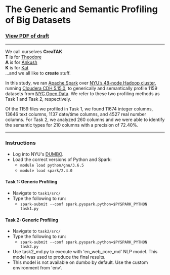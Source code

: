 # The Generic and Semantic Profiling of Big Datasets

### [View PDF of draft](https://github.com/theodorehadges/ACM_data_profiling_paper/blob/master/project_files/generic_and_semantic_profiling_of_big_datasets.pdf)


<hr>

We call ourselves **CreaTAK**  
**T** is for [Theodore](https://github.com/theodorehadges)  
**A** is for [Ankush](https://github.com/ankushjain2001)  
**K** is for [Kat](https://github.com/ruinanzhang)  
...and we all like to **create** stuff.


In this study, we ran [Apache Spark](https://spark.apache.org/) over 
[NYU’s 48-node Hadoop cluster](https://wikis.nyu.edu/display/NYUHPC/Clusters+-+Dumbo), running [Cloudera CDH 5.15.0](https://www.cloudera.com/products/open-source/apache-hadoop/key-cdh-components.html), to generically and semantically profile 1159 datasets from [NYC Open Data](https://opendata.cityofnewyork.us/). We refer to these two profiling methods as Task 1 and Task 2, respectively.

Of the 1159 files we profiled in Task 1, we found 11674 integer columns, 13646 text
columns, 1137 date/time columns, and 4527 real number columns. For Task 2, we
analyzed 260 columns and we were able to identify the semantic types for 210 columns
with a precision of 72.40%.

<hr>

### Instructions

- Log into NYU's [DUMBO](https://wikis.nyu.edu/display/NYUHPC/Clusters+-+Dumbo).
- Load the correct versions of Python and Spark:  
  - `module load python/gnu/3.6.5`  
  - `module load spark/2.4.0`  

#### Task 1: Generic Profiling
- Navigate to `task1/src/`
- Type the following to run:
  - `spark-submit --conf spark.pyspark.python=$PYSPARK_PYTHON task1.py`


#### Task 2: Generic Profiling
- Navigate to `task2/src/`
- Type the following to run:
  - `spark-submit --conf spark.pyspark.python=$PYSPARK_PYTHON task2.py`
- Use task2_md.py to execute with 'en_web_core_md' NLP model. This model was used to produce the final results.
- This model is not available on dumbo by default. Use the custom environment from 'env'.


